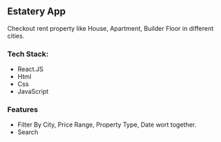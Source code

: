 
## Estatery App

Checkout rent property like House, Apartment, Builder Floor in different cities. 

### Tech Stack:

* React.JS
* Html
* Css
* JavaScript

### Features

* Filter By City, Price Range, Property Type, Date wort together.
* Search 


